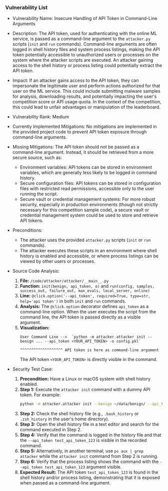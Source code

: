 ### Vulnerability List

- Vulnerability Name: Insecure Handling of API Token in Command-Line Arguments

- Description:
    The API token, used for authenticating with the online ML service, is passed as a command-line argument to the `attacker.py` scripts (`init` and `run` commands). Command-line arguments are often logged in shell history files and system process listings, making the API token potentially accessible to unauthorized users or processes on the system where the attacker scripts are executed. An attacker gaining access to the shell history or process listing could potentially extract the API token.

- Impact:
    If an attacker gains access to the API token, they can impersonate the legitimate user and perform actions authorized for that user on the ML service. This could include submitting malware samples for analysis, downloading results, and potentially impacting the user's competition score or API usage quota. In the context of the competition, this could lead to unfair advantages or manipulation of the leaderboard.

- Vulnerability Rank: Medium

- Currently Implemented Mitigations:
    No mitigations are implemented in the provided project code to prevent API token exposure through command-line arguments.

- Missing Mitigations:
    The API token should not be passed as a command-line argument. Instead, it should be retrieved from a more secure source, such as:
    - Environment variables: API tokens can be stored in environment variables, which are generally less likely to be logged in command history.
    - Secure configuration files: API tokens can be stored in configuration files with restricted read permissions, accessible only to the user running the script.
    - Secure vault or credential management systems: For more robust security, especially in production environments (though not strictly necessary for this competition sample code), a secure vault or credential management system could be used to store and retrieve API tokens.

- Preconditions:
    - The attacker uses the provided `attacker.py` scripts (`init` or `run` commands).
    - The attacker executes these scripts in an environment where shell history is enabled and accessible, or where process listings can be viewed by other users or processes.

- Source Code Analysis:
    1. **File:** `/code/attacker/attacker/__main__.py`
    2. **Function:** `init(benign, api_token, o)` and `run(config, samples, success_out, failure_out, max_evals, local_server, online)`
    3. **Line:** `@click.option('--api_token', required=True, type=str, help='api token')` in both `init` and `run` commands.
    4. **Analysis:** The `@click.option` decorator defines `api_token` as a command-line option. When the user executes the script from the command line, the API token is passed directly as a visible argument.
    5. **Visualization:**
        ```
        User Command Line -->  `python -m attacker.attacker init --benign ... --api_token <YOUR_API_TOKEN> -o config.pkl`
                                                     ^^^^^^^^^^^^^^^^^^^ API token is here as command-line argument
        ```
        The API token `<YOUR_API_TOKEN>` is directly visible in the command.

- Security Test Case:
    1. **Precondition:**  Have a Linux or macOS system with shell history enabled.
    2. **Step 1:** Execute the `attacker init` command with a dummy API token. For example:
        ```bash
        python -m attacker.attacker init --benign ~/data/benign/ --api_token test_api_token_123 -o config.pkl
        ```
    3. **Step 2:** Check the shell history file (e.g., `.bash_history` or `.zsh_history` in the user's home directory).
    4. **Step 3:** Open the shell history file in a text editor and search for the command executed in Step 2.
    5. **Step 4:** Verify that the command is logged in the history file and that the `--api_token test_api_token_123` is visible in the recorded command.
    6. **Step 5:** Alternatively, in another terminal, use `ps aux | grep attacker` while the `attacker init` command from Step 2 is running.
    7. **Step 6:** Verify that the process listing shows the command with the `--api_token test_api_token_123` argument visible.
    8. **Expected Result:** The API token `test_api_token_123` is found in the shell history and/or process listing, demonstrating that it is exposed when passed as a command-line argument.
